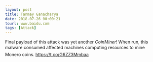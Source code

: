 ```yaml
---
layout: post
title: Tanmay Ganacharya
date: 2018-07-26 00:00:21
tourl: www.baidu.com
tags: [Attack]
---
```

Final payload of this attack was yet another *CoinMiner*! When run, this malware consumed affected machines computing resources to mine Monero coins. https://t.co/G6ZZ3Mmbaa